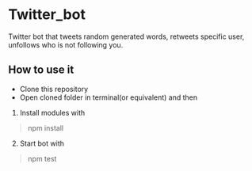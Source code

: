 # Twitter_bot
Twitter bot that tweets random generated words, retweets specific user, unfollows who is not following you.

## How to use it

* Clone this repository
* Open cloned folder in terminal(or equivalent) and then 

1. Install modules with
> npm install

2. Start bot with
> npm test
